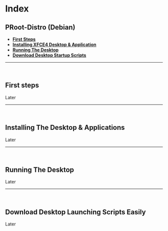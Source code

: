 # Index
## PRoot-Distro (Debian)

- **[First Steps](#first-steps-debian)**
- **[Installing XFCE4 Desktop & Application](#desktop-debian)**
- **[Running The Desktop](#run-debian)**
- **[Download Desktop Startup Scripts](#script-debian)**

---
<br>

## First steps <a name=first-steps-debian></a>
Later

---
<br>

## Installing The Desktop & Applications <a name=desktop-debian></a>
Later

---
<br>

## Running The Desktop <a name=run-debian></a>
Later

---
<br>

## Download Desktop Launching Scripts Easily <a name=script-debian></a>
Later
